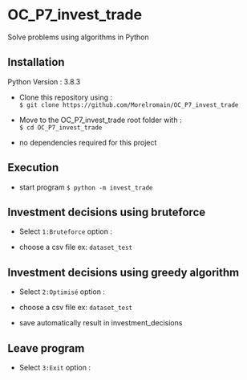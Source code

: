 # OC_P7_invest_trade
Solve problems using algorithms in Python

## Installation

Python Version : 3.8.3  

- Clone this repository using :  
`$ git clone https://github.com/Morelromain/OC_P7_invest_trade`

- Move to the OC_P7_invest_trade root folder with :  
`$ cd OC_P7_invest_trade`

- no dependencies required for this project

## Execution

- start program
`$ python -m invest_trade`

## Investment decisions using bruteforce

- Select `1:Bruteforce` option :  

- choose a csv file
ex: `dataset_test`

## Investment decisions using greedy algorithm

- Select `2:Optimisé` option : 

- choose a csv file
ex: `dataset_test`

- save automatically result in investment_decisions

## Leave program

- Select `3:Exit` option : 